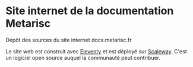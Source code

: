 # Site internet de la documentation Metarisc

Dépôt des sources du site internet docs.metarisc.fr

Le site web est construit avec [Eleventy](https://www.11ty.dev/) et est déployé sur [Scaleway](https://scaleway.com/). C'est un logiciel open source auquel la communauté peut contribuer.

